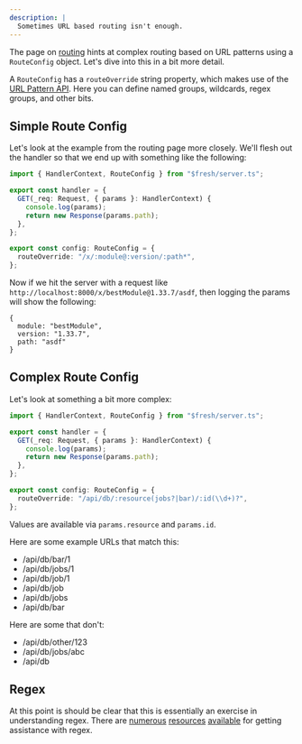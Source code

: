 ```yaml
---
description: |
  Sometimes URL based routing isn't enough.
---
```


The page on [routing](/concepts/routing) hints at complex routing based on URL
patterns using a `RouteConfig` object. Let's dive into this in a bit more
detail.

A `RouteConfig` has a `routeOverride` string property, which makes use of the
[URL Pattern API](https://developer.mozilla.org/en-US/docs/Web/API/URL_Pattern_API).
Here you can define named groups, wildcards, regex groups, and other bits.

## Simple Route Config

Let's look at the example from the routing page more closely. We'll flesh out
the handler so that we end up with something like the following:

```ts
import { HandlerContext, RouteConfig } from "$fresh/server.ts";

export const handler = {
  GET(_req: Request, { params }: HandlerContext) {
    console.log(params);
    return new Response(params.path);
  },
};

export const config: RouteConfig = {
  routeOverride: "/x/:module@:version/:path*",
};
```

Now if we hit the server with a request like
`http://localhost:8000/x/bestModule@1.33.7/asdf`, then logging the params will
show the following:

```
{
  module: "bestModule",
  version: "1.33.7",
  path: "asdf"
}
```

## Complex Route Config

Let's look at something a bit more complex:

```ts
import { HandlerContext, RouteConfig } from "$fresh/server.ts";

export const handler = {
  GET(_req: Request, { params }: HandlerContext) {
    console.log(params);
    return new Response(params.path);
  },
};

export const config: RouteConfig = {
  routeOverride: "/api/db/:resource(jobs?|bar)/:id(\\d+)?",
};
```

Values are available via `params.resource` and `params.id`.

Here are some example URLs that match this:

- /api/db/bar/1
- /api/db/jobs/1
- /api/db/job/1
- /api/db/job
- /api/db/jobs
- /api/db/bar

Here are some that don't:

- /api/db/other/123
- /api/db/jobs/abc
- /api/db

## Regex

At this point is should be clear that this is essentially an exercise in
understanding regex. There are [numerous](https://regexr.com/)
[resources](https://regex101.com/) [available](https://chat.openai.com/) for
getting assistance with regex.
